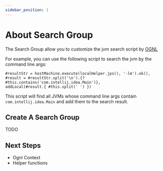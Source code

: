 ```yaml
---
sidebar_position: 1
---
```


# About Search Group

The Search Group allow you to customize the jvm search script by [OGNL](https://commons.apache.org/dormant/commons-ognl/language-guide.html)

For example, you can use the following script to search the jvm by the command line args:

```ognl
#resultStr = hostMachine.execute(localHelper.jps(), '-lm').ok(),
#result = #resultStr.split('\n').{? #this.contains('com.intellij.idea.Main')},
addLocal(#result.{ #this.split(' ') })
```

This script will find all JVMs whose command line args contain `com.intellij.idea.Main` and add them to the search result.

## Create A Search Group

TODO

## Next Steps

- Ognl Context
- Helper functions